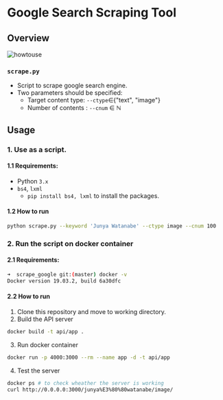 # Google Search Scraping Tool
## Overview

![howtouse](https://i.imgur.com/NTuaVL1.gif)

### `scrape.py`
- Script to scrape google search engine.
- Two parameters should be specified:
  - Target content type: `--ctype`∈{"text", "image"}
  - Number of contents : `--cnum` ∈ ℕ 

## Usage

### 1. Use as a script.
#### 1.1 Requirements:
- Python `3.x`
- `bs4`, `lxml`
  - `pip install bs4, lxml` to install the packages.

#### 1.2 How to run
```bash
python scrape.py --keyword 'Junya Watanabe' --ctype image --cnum 100
```
### 2. Run the script on docker container
#### 2.1 Requirements:
```bash
➜  scrape_google git:(master) docker -v
Docker version 19.03.2, build 6a30dfc
```

#### 2.2 How to run

1. Clone this repository and move to working directory.
2. Build the API server
```bash
docker build -t api/app .
```
3. Run docker container
```bash
docker run -p 4000:3000 --rm --name app -d -t api/app
```
4. Test the server
```bash
docker ps # to check wheather the server is working
curl http://0.0.0.0:3000/junya%E3%80%80watanabe/image/
```
